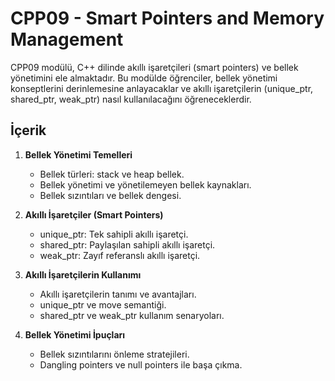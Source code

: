 # CPP09 - Smart Pointers and Memory Management

CPP09 modülü, C++ dilinde akıllı işaretçileri (smart pointers) ve bellek yönetimini ele almaktadır. Bu modülde öğrenciler, bellek yönetimi konseptlerini derinlemesine anlayacaklar ve akıllı işaretçilerin (unique_ptr, shared_ptr, weak_ptr) nasıl kullanılacağını öğreneceklerdir.

## İçerik

1. **Bellek Yönetimi Temelleri**
    
    - Bellek türleri: stack ve heap bellek.
    - Bellek yönetimi ve yönetilemeyen bellek kaynakları.
    - Bellek sızıntıları ve bellek dengesi.
2. **Akıllı İşaretçiler (Smart Pointers)**
    
    - unique_ptr: Tek sahipli akıllı işaretçi.
    - shared_ptr: Paylaşılan sahipli akıllı işaretçi.
    - weak_ptr: Zayıf referanslı akıllı işaretçi.
3. **Akıllı İşaretçilerin Kullanımı**
    
    - Akıllı işaretçilerin tanımı ve avantajları.
    - unique_ptr ve move semantiği.
    - shared_ptr ve weak_ptr kullanım senaryoları.
4. **Bellek Yönetimi İpuçları**
    
    - Bellek sızıntılarını önleme stratejileri.
    - Dangling pointers ve null pointers ile başa çıkma.